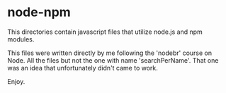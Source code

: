 # node-npm #

This directories contain javascript files that utilize node.js and npm modules.

This files were written directly by me following the 'nodebr' course on Node. All the files but not the one with name 'searchPerName'. That one was an idea that unfortunately didn't came to work.

Enjoy.
